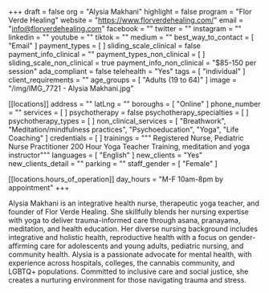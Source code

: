 +++
draft = false
org = "Alysia Makhani"
highlight = false
program = "Flor Verde Healing"
website = "https://www.florverdehealing.com/"
email = "info@florverdehealing.com"
facebook = ""
twitter = ""
instagram = ""
linkedin = ""
youtube = ""
tiktok = ""
medium = ""
best_way_to_contact = [ "Email" ]
payment_types = [ ]
sliding_scale_clinical = false
payment_info_clinical = ""
payment_types_non_clinical = [ ]
sliding_scale_non_clinical = true
payment_info_non_clinical = "$85-150 per session"
ada_compliant = false
telehealth = "Yes"
tags = [ "individual" ]
client_requirements = ""
age_groups = [ "Adults (19 to 64)" ]
image = "/img/IMG_7721 - Alysia Makhani.jpg"

[[locations]]
address = ""
latLng = ""
boroughs = [ "Online" ]
phone_number = ""
services = [ ]
psychotherapy = false
psychotherapy_specialties = [ ]
psychotherapy_types = [ ]
non_clinical_services = [
  "Breathwork",
  "Meditation/mindfulness practices",
  "Psychoeducation",
  "Yoga",
  "Life Coaching"
]
credentials = [ ]
trainings = """
Registered Nurse, Pediatric Nurse Practitioner
200 Hour Yoga Teacher Training, meditation and yoga instructor"""
languages = [ "English" ]
new_clients = "Yes"
new_clients_detail = ""
parking = ""
staff_gender = [ "Female" ]

  [[locations.hours_of_operation]]
  day_hours = "M-F 10am-8pm by appointment"
+++

Alysia Makhani is an integrative health nurse, therapeutic yoga teacher, and founder of Flor Verde Healing. She skillfully blends her nursing expertise with yoga to deliver trauma-informed care through asana, pranayama, meditation, and health education. Her diverse nursing background includes integrative and holistic health, reproductive health with a focus on gender-affirming care for adolescents and young adults, pediatric nursing, and community health. Alysia is a passionate advocate for mental health, with experience across hospitals, colleges, the cannabis community, and LGBTQ+ populations. Committed to inclusive care and social justice, she creates a nurturing environment for those navigating trauma and stress.
